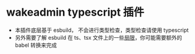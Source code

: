 # wakeadmin typescript 插件

- 本插件底层基于 esbuild， 不会进行类型检查，类型检查请使用 typescript
- 另外需要了解 esbuild 在 ts、tsx 文件上的一些[局限](https://esbuild.github.io/content-types/#typescript)，你可能需要额外的 babel 转换来完成
